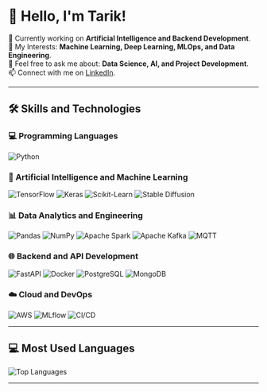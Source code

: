 # 👋 Hello, I'm Tarik!
🌱 Currently working on **Artificial Intelligence and Backend Development**.  
🔭 My Interests: **Machine Learning, Deep Learning, MLOps, and Data Engineering**.  
💬 Feel free to ask me about: **Data Science, AI, and Project Development**.  
📫 Connect with me on [LinkedIn](https://www.linkedin.com/in/muhammettarikyilmaz).  

---

## 🛠️ Skills and Technologies

### 💻 Programming Languages
![Python](https://img.shields.io/badge/Python-3776AB?style=for-the-badge&logo=python&logoColor=white)

### 🤖 Artificial Intelligence and Machine Learning
![TensorFlow](https://img.shields.io/badge/TensorFlow-FF6F00?style=for-the-badge&logo=tensorflow&logoColor=white)
![Keras](https://img.shields.io/badge/Keras-D00000?style=for-the-badge&logo=keras&logoColor=white)
![Scikit-Learn](https://img.shields.io/badge/Scikit--Learn-F7931E?style=for-the-badge&logo=scikit-learn&logoColor=white)
![Stable Diffusion](https://img.shields.io/badge/Stable%20Diffusion-000000?style=for-the-badge&logo=stablediffusion&logoColor=white)

### 📊 Data Analytics and Engineering
![Pandas](https://img.shields.io/badge/Pandas-150458?style=for-the-badge&logo=pandas&logoColor=white)
![NumPy](https://img.shields.io/badge/NumPy-013243?style=for-the-badge&logo=numpy&logoColor=white)
![Apache Spark](https://img.shields.io/badge/Apache%20Spark-E25A1C?style=for-the-badge&logo=apachespark&logoColor=white)
![Apache Kafka](https://img.shields.io/badge/Apache%20Kafka-231F20?style=for-the-badge&logo=apachekafka&logoColor=white)
![MQTT](https://img.shields.io/badge/MQTT-660066?style=for-the-badge&logo=mqtt&logoColor=white)


### 🌐 Backend and API Development
![FastAPI](https://img.shields.io/badge/FastAPI-009688?style=for-the-badge&logo=fastapi&logoColor=white)
![Docker](https://img.shields.io/badge/Docker-2496ED?style=for-the-badge&logo=docker&logoColor=white)
![PostgreSQL](https://img.shields.io/badge/PostgreSQL-336791?style=for-the-badge&logo=postgresql&logoColor=white)
![MongoDB](https://img.shields.io/badge/MongoDB-47A248?style=for-the-badge&logo=mongodb&logoColor=white)

### ☁️ Cloud and DevOps
![AWS](https://img.shields.io/badge/Amazon%20AWS-232F3E?style=for-the-badge&logo=amazonaws&logoColor=white)
![MLflow](https://img.shields.io/badge/MLflow-0194E2?style=for-the-badge&logo=mlflow&logoColor=white)
![CI/CD](https://img.shields.io/badge/CI%2FCD-00ADD8?style=for-the-badge&logo=cirrusci&logoColor=white)

---


## 💻 Most Used Languages
![Top Languages](https://github-readme-stats.vercel.app/api/top-langs/?username=TarikYil&layout=compact&theme=dark&hide_border=true)

---



